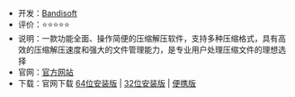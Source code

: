 - 开发：[Bandisoft](https://www.bandisoft.com/)
- 评价：⭐⭐⭐⭐⭐
- 说明：一款功能全面、操作简便的压缩解压软件，支持多种压缩格式，具有高效的压缩解压速度和强大的文件管理能力，是专业用户处理压缩文件的理想选择
- 官网：[官方网站](https://www.bandisoft.com/bandizip/) 
- 下载：官网下载 [64位安装版](https://www.bandisoft.com/bandizip/dl.php?web) | [32位安装版](https://www.bandisoft.com/bandizip/dl.php?std-all) | [便携版](https://www.bandisoft.com/bandizip/dl.php?portable)